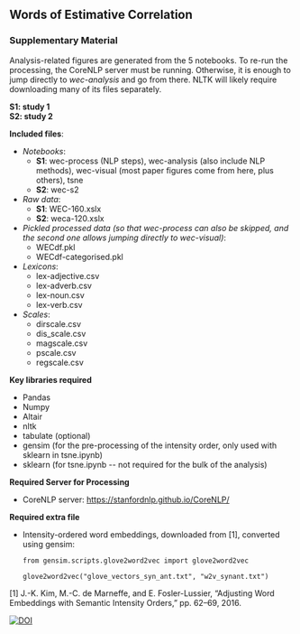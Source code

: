 ## Words of Estimative Correlation
### Supplementary Material

Analysis-related figures are generated from the 5 notebooks.
To re-run the processing, the CoreNLP server must be running.
Otherwise, it is enough to jump directly to *wec-analysis* and go from there. NLTK will likely require downloading many of its files separately.

**S1: study 1**  
**S2: study 2**

**Included files**:  
- *Notebooks*:  
    - **S1**: wec-process (NLP steps), wec-analysis (also include NLP methods), wec-visual (most paper figures come from here, plus others), tsne  
    - **S2**: wec-s2  
- *Raw data*:  
    - **S1**: WEC-160.xslx  
 	- **S2**: weca-120.xslx  
- *Pickled processed data (so that wec-process can also be skipped, and the second one allows jumping directly to wec-visual)*:
    - WECdf.pkl
    - WECdf-categorised.pkl
- *Lexicons*:
    - lex-adjective.csv
    - lex-adverb.csv
    - lex-noun.csv
    - lex-verb.csv
- *Scales*:
    - dirscale.csv
    - dis_scale.csv
    - magscale.csv
    - pscale.csv
    - regscale.csv

**Key libraries required**

- Pandas
- Numpy
- Altair
- nltk
- tabulate (optional)
- gensim (for the pre-processing of the intensity order, only used with sklearn in tsne.ipynb)
- sklearn (for tsne.ipynb -- not required for the bulk of the analysis)

**Required Server for Processing**
- CoreNLP server: https://stanfordnlp.github.io/CoreNLP/

**Required extra file**
- Intensity-ordered word embeddings, downloaded from  [1], converted using gensim: 
    ```
    from gensim.scripts.glove2word2vec import glove2word2vec 
    
    glove2word2vec("glove_vectors_syn_ant.txt", "w2v_synant.txt")
    ```


    
[1] J.-K. Kim, M.-C. de Marneffe, and E. Fosler-Lussier, “Adjusting Word Embeddings with Semantic Intensity Orders,” pp. 62–69, 2016.

[![DOI](https://zenodo.org/badge/283539783.svg)](https://zenodo.org/badge/latestdoi/283539783)
